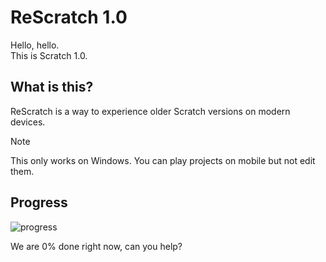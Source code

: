 # ReScratch 1.0
Hello, hello.  
This is Scratch 1.0.

## What is this?
ReScratch is a way to experience older Scratch versions on
modern devices.

> [!NOTE]
> This only works on Windows.
> You can play projects on mobile but not edit them.

## Progress
![progress](https://geps.dev/progress/0)

We are 0% done right now, can you help?
